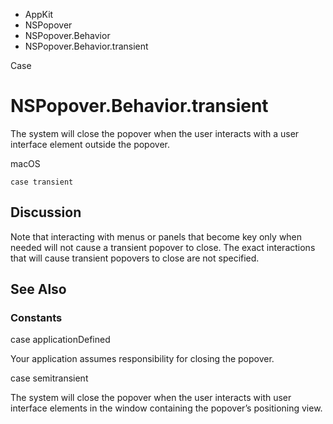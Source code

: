 

- AppKit
- NSPopover
- NSPopover.Behavior
-  NSPopover.Behavior.transient 

Case

# NSPopover.Behavior.transient

The system will close the popover when the user interacts with a user interface element outside the popover.

macOS

``` source
case transient
```

## Discussion

Note that interacting with menus or panels that become key only when needed will not cause a transient popover to close. The exact interactions that will cause transient popovers to close are not specified.

## See Also

### Constants

case applicationDefined

Your application assumes responsibility for closing the popover.

case semitransient

The system will close the popover when the user interacts with user interface elements in the window containing the popover’s positioning view.

